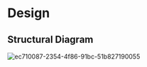 # Design



##  Structural Diagram

![ec710087-2354-4f86-91bc-51b827190055](https://user-images.githubusercontent.com/67543660/142910201-4bdfcb2e-aaf4-4974-852f-3ced9665ee19.jpg)
